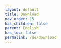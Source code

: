 ```yaml
---
layout: default
title: Download
nav_order: 15
has_children: false
parent: English
has_toc: false
permalink: /de/download
---
```

